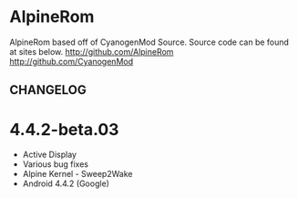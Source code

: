 AlpineRom
=========

AlpineRom based off of CyanogenMod Source.
Source code can be found at sites below.
http://github.com/AlpineRom
http://github.com/CyanogenMod

CHANGELOG
---------------------
# 4.4.2-beta.03
* Active Display
* Various bug fixes
* Alpine Kernel - Sweep2Wake
* Android 4.4.2 (Google)

